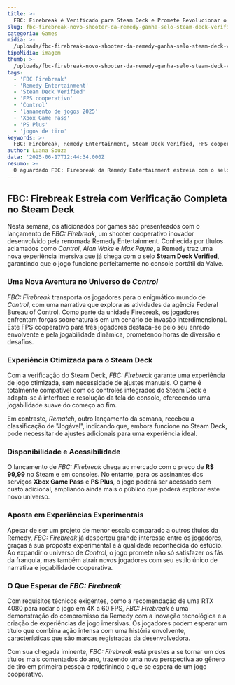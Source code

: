 ```yaml
---
title: >-
  FBC: Firebreak é Verificado para Steam Deck e Promete Revolucionar o FPS Cooperativo
slug: fbc-firebreak-novo-shooter-da-remedy-ganha-selo-steam-deck-verified
categoria: Games
midia: >-
  /uploads/fbc-firebreak-novo-shooter-da-remedy-ganha-selo-steam-deck-verified-thumb.webp
tipoMidia: imagem
thumb: >-
  /uploads/fbc-firebreak-novo-shooter-da-remedy-ganha-selo-steam-deck-verified-thumb.webp
tags:
  - 'FBC Firebreak'
  - 'Remedy Entertainment'
  - 'Steam Deck Verified'
  - 'FPS cooperativo'
  - 'Control'
  - 'lanamento de jogos 2025'
  - 'Xbox Game Pass'
  - 'PS Plus'
  - 'jogos de tiro'
keywords: >-
  FBC: Firebreak, Remedy Entertainment, Steam Deck Verified, FPS cooperativo, Control, lançamento de jogos 2025, Xbox Game Pass, PS Plus, jogos de tiro
author: Luana Souza
data: '2025-06-17T12:44:34.000Z'
resumo: >-
  O aguardado FBC: Firebreak da Remedy Entertainment estreia com o selo Steam Deck Verified, prometendo uma experiência fluida e imersiva no console portátil. O jogo se ambienta no universo de Control, expandindo a narrativa com combates cooperativos intensos.
---
```


## FBC: Firebreak Estreia com Verificação Completa no Steam Deck

Nesta semana, os aficionados por games são presenteados com o lançamento de _FBC: Firebreak_, um shooter cooperativo inovador desenvolvido pela renomada Remedy Entertainment. Conhecida por títulos aclamados como _Control_, _Alan Wake_ e _Max Payne_, a Remedy traz uma nova experiência imersiva que já chega com o selo **Steam Deck Verified**, garantindo que o jogo funcione perfeitamente no console portátil da Valve.

### Uma Nova Aventura no Universo de _Control_

_FBC: Firebreak_ transporta os jogadores para o enigmático mundo de _Control_, com uma narrativa que explora as atividades da agência Federal Bureau of Control. Como parte da unidade Firebreak, os jogadores enfrentam forças sobrenaturais em um cenário de invasão interdimensional. Este FPS cooperativo para três jogadores destaca-se pelo seu enredo envolvente e pela jogabilidade dinâmica, prometendo horas de diversão e desafios.

### Experiência Otimizada para o Steam Deck

Com a verificação do Steam Deck, _FBC: Firebreak_ garante uma experiência de jogo otimizada, sem necessidade de ajustes manuais. O game é totalmente compatível com os controles integrados do Steam Deck e adapta-se à interface e resolução da tela do console, oferecendo uma jogabilidade suave do começo ao fim.

Em contraste, _Rematch_, outro lançamento da semana, recebeu a classificação de "Jogável", indicando que, embora funcione no Steam Deck, pode necessitar de ajustes adicionais para uma experiência ideal.

### Disponibilidade e Acessibilidade

O lançamento de _FBC: Firebreak_ chega ao mercado com o preço de **R$ 99,99** no Steam e em consoles. No entanto, para os assinantes dos serviços **Xbox Game Pass** e **PS Plus**, o jogo poderá ser acessado sem custo adicional, ampliando ainda mais o público que poderá explorar este novo universo. 

### Aposta em Experiências Experimentais

Apesar de ser um projeto de menor escala comparado a outros títulos da Remedy, _FBC: Firebreak_ já despertou grande interesse entre os jogadores, graças à sua proposta experimental e à qualidade reconhecida do estúdio. Ao expandir o universo de _Control_, o jogo promete não só satisfazer os fãs da franquia, mas também atrair novos jogadores com seu estilo único de narrativa e jogabilidade cooperativa.

### O Que Esperar de _FBC: Firebreak_

Com requisitos técnicos exigentes, como a recomendação de uma RTX 4080 para rodar o jogo em 4K a 60 FPS, _FBC: Firebreak_ é uma demonstração do compromisso da Remedy com a inovação tecnológica e a criação de experiências de jogo imersivas. Os jogadores podem esperar um título que combina ação intensa com uma história envolvente, características que são marcas registradas da desenvolvedora.

Com sua chegada iminente, _FBC: Firebreak_ está prestes a se tornar um dos títulos mais comentados do ano, trazendo uma nova perspectiva ao gênero de tiro em primeira pessoa e redefinindo o que se espera de um jogo cooperativo.
